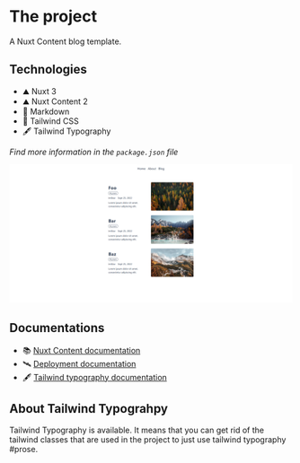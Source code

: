# The project

A Nuxt Content blog template.

## Technologies

- ⛰️ Nuxt 3
- ⛰️ Nuxt Content 2
- 📝 Markdown
- 🌈 Tailwind CSS
- 🖋️ Tailwind Typography

*Find more information in the `package.json` file*

<picture>
  <source media="(prefers-color-scheme: dark)" srcset="assets/screenshots/blog-screenshot-dark.PNG">
  <img alt="Blog's section preview in light and dark color mode." src="assets/screenshots/blog-screenshot-light.PNG">
</picture>

## Documentations

- 📚 [Nuxt Content documentation](https://content.nuxtjs.org/)
- 🛰️ [Deployment documentation](https://v3.nuxtjs.org/docs/deployment)
- 🖋️ [Tailwind typography documentation](https://tailwindcss.com/docs/typography-plugin)

## About Tailwind Typograhpy

Tailwind Typography is available. It means that you can get rid of the tailwind classes that are used in the project to just use tailwind typography #prose.